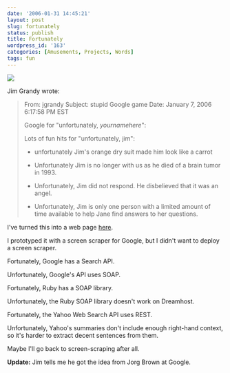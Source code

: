 ```yaml
---
date: '2006-01-31 14:45:21'
layout: post
slug: fortunately
status: publish
title: Fortunately
wordpress_id: '163'
categories: [Amusements, Projects, Words]
tags: fun
---
```


[![](/projects/images/charlip.jpg)](/words/fortunately)

<!-- more -->

Jim Grandy wrote:

> From:   jgrandy
> Subject: stupid Google game
> Date: January 7, 2006 6:17:58 PM EST
>
> Google for "unfortunately, *yournamehere*":
>
> Lots of fun hits for "unfortunately, jim":
>
> * unfortunately Jim's orange dry suit made him look like a carrot
>
> * Unfortunately Jim is no longer with us as he died of a brain tumor in 1993.
>
> * Unfortunately, Jim did not respond. He disbelieved that it was an angel.
>
> * Unfortunately, Jim is only one person with a limited amount of time available to
> help Jane find answers to her questions.

I've turned this into a web page [here](/words/fortunately).

I prototyped it with a screen scraper for Google, but I didn't want to deploy a screen scraper.

Fortunately, Google has a Search API.

Unfortunately, Google's API uses SOAP.

Fortunately, Ruby has a SOAP library.

Unfortunately, the Ruby SOAP library doesn't work on Dreamhost.

Fortunately, the Yahoo Web Search API uses REST.

Unfortunately, Yahoo's summaries don't include enough right-hand context, so it's harder to extract decent sentences from them.

Maybe I'll go back to screen-scraping after all.

**Update:** Jim tells me he got the idea from Jorg Brown at Google.
